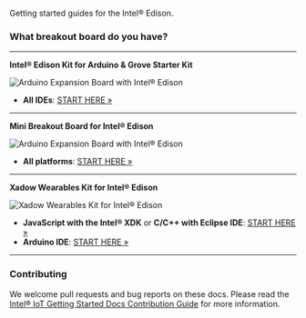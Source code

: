 Getting started guides for the Intel® Edison.

### What breakout board do you have?

---

**Intel® Edison Kit for Arduino & Grove Starter Kit**
  
![Arduino Expansion Board with Intel® Edison](START_HERE/images/arduino_expansion_board_with_edison.png)
* **All IDEs**: [START HERE »](START_HERE/arduino_expansion_board.md)

---

**Mini Breakout Board for Intel® Edison**
  
![Arduino Expansion Board with Intel® Edison](START_HERE/images/mini_brekout_board.png)
* **All platforms**: [START HERE »](https://software.intel.com/en-us/assembling-intel-edison-board-with-intel-edison-mini-breakout-board)

---

**Xadow Wearables Kit for Intel® Edison**
  
![Xadow Wearables Kit for Intel® Edison](START_HERE/images/xadow_wearables_kit_for_edison.png)
* **JavaScript with the Intel® XDK** or **C/C++ with Eclipse IDE**: [START HERE »](START_HERE/xadow_wearables_kit.md)
* **Arduino IDE**: [START HERE »](http://www.seeedstudio.com/wiki/Xadow_Wearable_Kit_For_Edison)

---

### Contributing

We welcome pull requests and bug reports on these docs. Please read the [Intel® IoT Getting Started Docs Contribution Guide](CONTRIBUTOR.md) for more information.
